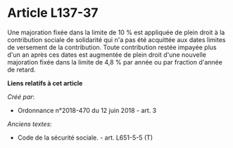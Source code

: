 # Article L137-37

Une majoration fixée dans la limite de 10 % est appliquée de plein droit à la contribution sociale de solidarité qui n'a pas
été acquittée aux dates limites de versement de la contribution. Toute contribution restée impayée plus d'un an après ces
dates est augmentée de plein droit d'une nouvelle majoration fixée dans la limite de 4,8 % par année ou par fraction d'année
de retard.

**Liens relatifs à cet article**

_Créé par_:

  - Ordonnance n°2018-470 du 12 juin 2018 - art. 3

_Anciens textes_:

  - Code de la sécurité sociale. - art. L651-5-5 (T)
